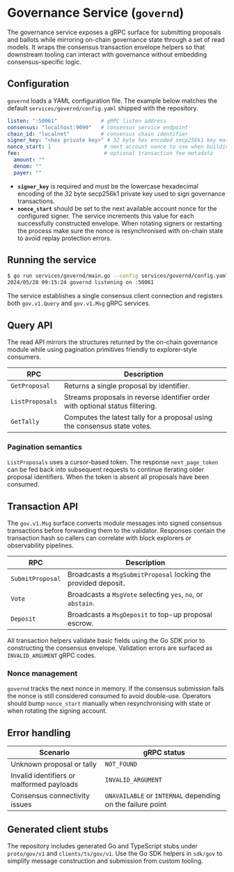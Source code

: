 # Governance Service (`governd`)

The governance service exposes a gRPC surface for submitting proposals and
ballots while mirroring on-chain governance state through a set of read models.
It wraps the consensus transaction envelope helpers so that downstream tooling
can interact with governance without embedding consensus-specific logic.

## Configuration

`governd` loads a YAML configuration file. The example below matches the default
`services/governd/config.yaml` shipped with the repository.

```yaml
listen: ":50061"              # gRPC listen address
consensus: "localhost:9090"   # consensus service endpoint
chain_id: "localnet"          # consensus chain identifier
signer_key: "<hex private key>" # 32 byte hex encoded secp256k1 key material
nonce_start: 1                 # next account nonce to use when building envelopes
fee:                           # optional transaction fee metadata
  amount: ""
  denom: ""
  payer: ""
```

* **`signer_key`** is required and must be the lowercase hexadecimal encoding of
  the 32 byte secp256k1 private key used to sign governance transactions.
* **`nonce_start`** should be set to the next available account nonce for the
  configured signer. The service increments this value for each successfully
  constructed envelope. When rotating signers or restarting the process make
  sure the nonce is resynchronised with on-chain state to avoid replay
  protection errors.

## Running the service

```bash
$ go run services/governd/main.go --config services/governd/config.yaml
2024/05/28 09:15:24 governd listening on :50061
```

The service establishes a single consensus client connection and registers both
`gov.v1.Query` and `gov.v1.Msg` gRPC services.

## Query API

The read API mirrors the structures returned by the on-chain governance module
while using pagination primitives friendly to explorer-style consumers.

| RPC | Description |
| --- | ----------- |
| `GetProposal` | Returns a single proposal by identifier. |
| `ListProposals` | Streams proposals in reverse identifier order with optional status filtering. |
| `GetTally` | Computes the latest tally for a proposal using the consensus state votes. |

### Pagination semantics

`ListProposals` uses a cursor-based token. The response `next_page_token` can be
fed back into subsequent requests to continue iterating older proposal
identifiers. When the token is absent all proposals have been consumed.

## Transaction API

The `gov.v1.Msg` surface converts module messages into signed consensus
transactions before forwarding them to the validator. Responses contain the
transaction hash so callers can correlate with block explorers or observability
pipelines.

| RPC | Description |
| --- | ----------- |
| `SubmitProposal` | Broadcasts a `MsgSubmitProposal` locking the provided deposit. |
| `Vote` | Broadcasts a `MsgVote` selecting `yes`, `no`, or `abstain`. |
| `Deposit` | Broadcasts a `MsgDeposit` to top-up proposal escrow. |

All transaction helpers validate basic fields using the Go SDK prior to
constructing the consensus envelope. Validation errors are surfaced as
`INVALID_ARGUMENT` gRPC codes.

### Nonce management

`governd` tracks the next nonce in memory. If the consensus submission fails the
nonce is still considered consumed to avoid double-use. Operators should bump
`nonce_start` manually when resynchronising with state or when rotating the
signing account.

## Error handling

| Scenario | gRPC status |
| -------- | ------------ |
| Unknown proposal or tally | `NOT_FOUND` |
| Invalid identifiers or malformed payloads | `INVALID_ARGUMENT` |
| Consensus connectivity issues | `UNAVAILABLE` or `INTERNAL` depending on the failure point |

## Generated client stubs

The repository includes generated Go and TypeScript stubs under
`proto/gov/v1` and `clients/ts/gov/v1`. Use the Go SDK helpers in `sdk/gov` to
simplify message construction and submission from custom tooling.
